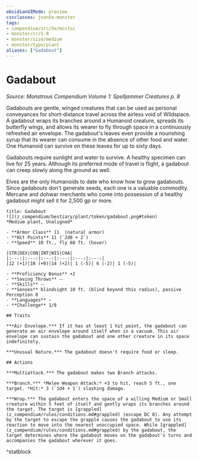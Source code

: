 ```yaml
---
obsidianUIMode: preview
cssclasses: json5e-monster
tags:
- compendium/src/5e/mcv1sc
- monster/cr/1-8
- monster/size/medium
- monster/type/plant
aliases: ["Gadabout"]
---
```

# Gadabout
*Source: Monstrous Compendium Volume 1: Spelljammer Creatures p. 8*  

Gadabouts are gentle, winged creatures that can be used as personal conveyances for short-distance travel across the airless void of Wildspace. A gadabout wraps its branches around a Humanoid creature, spreads its butterfly wings, and allows its wearer to fly through space in a continuously refreshed air envelope. The gadabout's leaves even provide a nourishing syrup that its wearer can consume in the absence of other food and water. One Humanoid can survive on these leaves for up to sixty days.

Gadabouts require sunlight and water to survive. A healthy specimen can live for 25 years. Although its preferred mode of travel is flight, a gadabout can creep slowly along the ground as well.

Elves are the only Humanoids to date who know how to grow gadabouts. Since gadabouts don't generate seeds, each one is a valuable commodity. Mercane and dohwar merchants who come into possession of a healthy gadabout might sell it for 2,500 gp or more.

```ad-statblock
title: Gadabout
![](z_compendium/bestiary/plant/token/gadabout.png#token)
*Medium plant, Unaligned*

- **Armor Class** 11  (natural armor)
- **Hit Points** 11 (`2d8 + 2`)
- **Speed** 10 ft., fly 60 ft. (hover)

|STR|DEX|CON|INT|WIS|CHA|
|:---:|:---:|:---:|:---:|:---:|:---:|
|12 (+1)|10 (+0)|14 (+2)| 1 (-5)| 6 (-2)| 1 (-5)|

- **Proficiency Bonus** +2
- **Saving Throws** ⏤
- **Skills** ⏤
- **Senses** blindsight 10 ft. (blind beyond this radius), passive Perception 8
- **Languages** —
- **Challenge** 1/8

## Traits

***Air Envelope.*** If it has at least 1 hit point, the gadabout can generate an air envelope around itself when in a vacuum. This air envelope can sustain the gadabout and one other creature in its space indefinitely.

***Unusual Nature.*** The gadabout doesn't require food or sleep.

## Actions

***Multiattack.*** The gadabout makes two Branch attacks.

***Branch.*** *Melee Weapon Attack:* +3 to hit, reach 5 ft., one target. *Hit:* 3 (`1d4 + 1`) slashing damage.

***Wrap.*** The gadabout enters the space of a willing Medium or Small creature within 5 feet of itself and gently wraps its branches around the target. The target is [grappled](z_compendium/rules/conditions.md#grappled) (escape DC 0). Any attempt by the target to escape the grapple causes the gadabout to use its reaction to move into the nearest unoccupied space. While [grappled](z_compendium/rules/conditions.md#grappled) by the gadabout, the target determines where the gadabout moves on the gadabout's turns and accompanies the gadabout wherever it goes.
```
^statblock